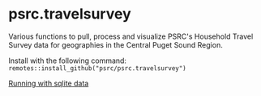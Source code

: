 # psrc.travelsurvey

Various functions to pull, process and visualize PSRC's Household Travel Survey data for geographies in the Central Puget Sound Region.

Install with the following command: `remotes::install_github("psrc/psrc.travelsurvey")`

[Running with sqlite data](https://github.com/psrc/psrc.travelsurvey/wiki/Running-psrc.travelsurvey-using-the-sqlite-configuration)
